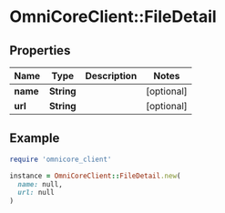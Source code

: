 # OmniCoreClient::FileDetail

## Properties

| Name | Type | Description | Notes |
| ---- | ---- | ----------- | ----- |
| **name** | **String** |  | [optional] |
| **url** | **String** |  | [optional] |

## Example

```ruby
require 'omnicore_client'

instance = OmniCoreClient::FileDetail.new(
  name: null,
  url: null
)
```

